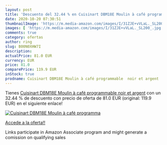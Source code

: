 ```yaml
---
layout: post
title: 'Descuento del 32.44 % en Cuisinart DBM18E Moulin à café programma'
date: 2020-10-20 07:30:51
thumbnailImage: 'https://m.media-amazon.com/images/I/31ZJE+vVLaL._SL200_.jpg'
images: [ 'https://m.media-amazon.com/images/I/31ZJE+vVLaL._SL200_.jpg' ]
comments: true
category: ofertas
author: ring
slug: B00N0XHW7I
description:
actualPrice: 81.0 EUR
currency: EUR
price: 81.0
comparePrice: 119.9 EUR
inStock: true
prodname: Cuisinart DBM18E Moulin à café programmable  noir et argent
---
```


Tienes [Cuisinart DBM18E Moulin à café programmable  noir et argent](https://www.amazon.fr/dp/B00N0XHW7I/?tag=tolees0d-21) con un 32.44 % de descuento con precio de oferta de 81.0 EUR (original: 119.9 EUR) en el siguiente enlace!

[![Cuisinart DBM18E Moulin à café programma](https://m.media-amazon.com/images/I/31ZJE+vVLaL._SL200_.jpg)](https://www.amazon.fr/dp/B00N0XHW7I/?tag=tolees0d-21)

[Accede a la oferta!!](https://www.amazon.fr/dp/B00N0XHW7I/?tag=tolees0d-21)

Links participate in Amazon Associate program and might generate a comission on qualifying sales


